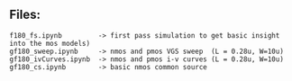 ## Files:

`f180_fs.ipynb         -> first pass simulation to get basic insight into the mos models)` <br>
`gf180_sweep.ipynb     -> nmos and pmos VGS sweep  (L = 0.28u, W=10u)` <br>
`gf180_ivCurves.ipynb  -> nmos and pmos i-v curves (L = 0.28u, W=10u)` <br>
`gf180_cs.ipynb        -> basic nmos common source`     <br>
